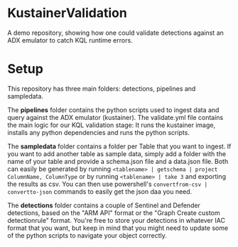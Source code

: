 # KustainerValidation
A demo repository, showing how one could validate detections against an ADX emulator to catch KQL runtime errors.

# Setup
This repository has three main folders: detections, pipelines and sampledata. 

The **pipelines** folder contains the python scripts used to ingest data and query against the ADX emulator (kustainer). The validate.yml file contains the main logic for our KQL validation stage: It runs the kustainer image, installs any python dependencies and runs the python scripts.

The **sampledata** folder contains a folder per Table that you want to ingest. If you want to add another table as sample data, simply add a folder with the name of your table and provide a schema.json file and a data.json file. Both can easily be generated by running ```<tablename> | getschema | project ColumnName, ColumnType``` or by running ```<tablename> | take 3``` and exporting the results as csv. You can then use powershell's ```convertfrom-csv | convertto-json``` commands to easily get the json daa you need.

The **detections** folder contains a couple of Sentinel and Defender detections, based on the "ARM API" format or the "Graph Create custom detectionrule" format. You're free to store your detections in whatever IAC format that you want, but keep in mind that you might need to update some of the python scripts to navigate your object correctly.
